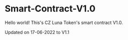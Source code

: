 # Smart-Contract-V1.0
Hello world! 
This's CZ Luna Token's smart contract V1.0. 

Updated on 17-06-2022 to V1.1
